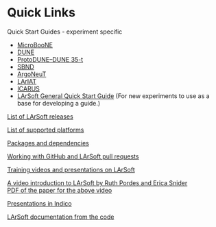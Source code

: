 Quick Links
============================

Quick Start Guides - experiment specific

-   [MicroBooNE](https://cdcvs.fnal.gov/redmine/projects/uboonecode/wiki/Uboone_guide)
-   [DUNE](https://cdcvs.fnal.gov/redmine/projects/dunetpc/wiki/_Tutorial_)
-   [ProtoDUNE–DUNE 35-t](https://cdcvs.fnal.gov/redmine/projects/35ton/wiki/Getting_Started_Examples)
-   [SBND](https://cdcvs.fnal.gov/redmine/projects/sbndcode/wiki/How_to_setup_your_directory_and_launch_your_first_job)
-   [ArgoNeuT](https://cdcvs.fnal.gov/redmine/projects/argoneutcode/wiki)
-   [LArIAT](https://cdcvs.fnal.gov/redmine/projects/lardbt/wiki/Setting_up_the_Offline_Software)
-   [ICARUS](https://cdcvs.fnal.gov/redmine/projects/icaruscode/wiki/The_ICARUS_Guide_to_using_LArSoft)
-   [LArSoft General Quick Start Guide](Quick-start_guide_to_using_and_developing_LArSoft_code) (For new experiments to use as a base for developing a guide.)

[List of LArSoft releases](LArSoft_release_list)

[List of supported platforms](_Supported_platforms_)

[Packages and dependencies](_LArSoft_repositories_packages_and_dependencies_)

[Working with GitHub and LArSoft pull requests](Working_with_GitHub)

[Training videos and presentations on LArSoft](http://larsoft.org/training/)

[A video introduction to LArSoft by Ruth Pordes and Erica Snider](http://vms.fnal.gov/w1/Lectures/LarSoft/160805Pordes/index.htm)\
[PDF of the paper for the above video](https://indico.cern.ch/event/432527/contributions/1071433/attachments/1319976/1981094/LArSoftICHEP_V05.pdf)

[Presentations in Indico](https://indico.fnal.gov/categoryDisplay.py?categId=233)

[LArSoft documentation from the code](http://nusoft.fnal.gov/larsoft/doxsvn/html "Doxygen")
